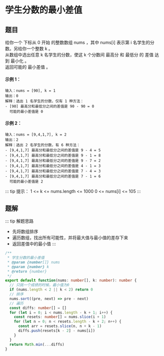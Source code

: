 # 学生分数的最小差值
## 题目

给你一个 下标从 0 开始 的整数数组 nums ，其中 nums[i] 表示第 i 名学生的分数。另给你一个整数 k 。<br>
从数组中选出任意 k 名学生的分数，使这 k 个分数间 最高分 和 最低分 的 差值 达到 最小化 。<br>
返回可能的 最小差值 。

#### 示例 1：
```
输入：nums = [90], k = 1
输出：0
解释：选出 1 名学生的分数，仅有 1 种方法：
- [90] 最高分和最低分之间的差值是 90 - 90 = 0
  可能的最小差值是 0
```

#### 示例 2：
```
输入：nums = [9,4,1,7], k = 2
输出：2
解释：选出 2 名学生的分数，有 6 种方法：
- [9,4,1,7] 最高分和最低分之间的差值是 9 - 4 = 5
- [9,4,1,7] 最高分和最低分之间的差值是 9 - 1 = 8
- [9,4,1,7] 最高分和最低分之间的差值是 9 - 7 = 2
- [9,4,1,7] 最高分和最低分之间的差值是 4 - 1 = 3
- [9,4,1,7] 最高分和最低分之间的差值是 7 - 4 = 3
- [9,4,1,7] 最高分和最低分之间的差值是 7 - 1 = 6
  可能的最小差值是 2
```

::: tip 提示：
1 <= k <= nums.length <= 1000
0 <= nums[i] <= 105
:::

## 题解
::: tip 解题思路
- 先将数组排序
- 遍历数组，找出所有可能性，并将最大值与最小值的差存下来
- 返回差值中的最小值
:::

```ts
/**
 * 学生分数的最小差值
 * @param {number[]} nums
 * @param {number} k
 * @return {number}
 */
export default function(nums: number[], k: number): number {
  // 只挑一个成绩的时候，最小值为0
  if (nums.length < 2 || k < 2) return 0
  // 排序
  nums.sort((pre, next) => pre - next)
  // 遍历
  const diffs: number[] = []
  for (let i = 0; i < nums.length - k + 1; i++) {
    const resets: number[] = nums.slice(i + 1)
    for (let n = 0; n < resets.length - k + 2; n++) {
      const arr = resets.slice(n, n + k - 1)
      diffs.push(resets[k - 2] - nums[i])
    }
  }
  return Math.min(...diffs)
}
```
